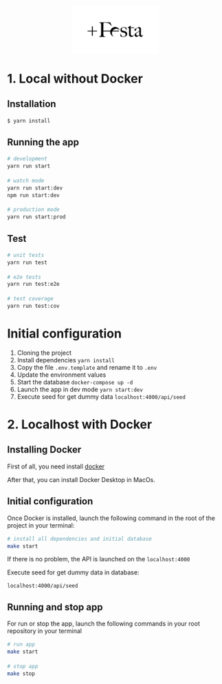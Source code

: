 <p align="center">
  <a href="#" target="blank"><img src="public/img/mesfesta.jpeg" width="200" alt="Mes Festa Logo" /></a>
</p>

# 1. Local without Docker
## Installation

```bash
$ yarn install
```

## Running the app

```bash
# development
yarn run start

# watch mode
yarn run start:dev
npm run start:dev

# production mode
yarn run start:prod
```

## Test

```bash
# unit tests
yarn run test

# e2e tests
yarn run test:e2e

# test coverage
yarn run test:cov
```

# Initial configuration
1. Cloning the project
2. Install dependencies ```yarn install```
3. Copy the file ```.env.template``` and rename it to ```.env```
4. Update the environment values
5. Start the database ```docker-compose up -d```
6. Launch the app in dev mode ```yarn start:dev```
7. Execute seed for get dummy data ```localhost:4000/api/seed ```

# 2. Localhost with Docker

## Installing Docker
First of all, you need install [docker](https://docs.docker.com/get-docker/)

After that, you can install Docker Desktop in MacOs.

## Initial configuration
Once Docker is installed, launch the following command in the root of the project in your terminal:
```bash
# install all dependencies and initial database
make start
```

If there is no problem, the API is launched on the ```localhost:4000```

Execute seed for get dummy data in database:
```shell
localhost:4000/api/seed
```

## Running and stop app
For run or stop the app, launch the following commands in your root repository in your terminal
```bash
# run app
make start

# stop app
make stop
```
